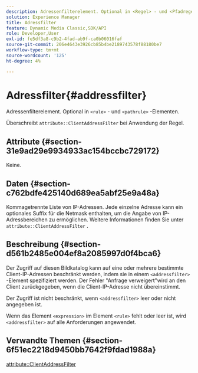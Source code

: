 ```yaml
---
description: Adressenfilterelement. Optional in <Regel> - und <Pfadregel> -Elementen.
solution: Experience Manager
title: Adressfilter
feature: Dynamic Media Classic,SDK/API
role: Developer,User
exl-id: fe5df3a8-c9b2-4fad-ab9f-ca0b06016faf
source-git-commit: 206e4643e3926cb85b4be2189743578f88180be7
workflow-type: tm+mt
source-wordcount: '125'
ht-degree: 4%

---
```


# Adressfilter{#addressfilter}

Adressenfilterelement. Optional in `<rule>` - und `<pathrule>` -Elementen.

Überschreibt `attribute::ClientAddressFilter` bei Anwendung der Regel.

## Attribute {#section-31e9ad29e9934933ac154bccbc729172}

Keine.

## Daten {#section-c762bdfe425140d689ea5abf25e9a48a}

Kommagetrennte Liste von IP-Adressen. Jede einzelne Adresse kann ein optionales Suffix für die Netmask enthalten, um die Angabe von IP-Adressbereichen zu ermöglichen. Weitere Informationen finden Sie unter `attribute::ClientAddressFilter` .

## Beschreibung {#section-d561b2485e004ef8a2085997d0f4bca6}

Der Zugriff auf diesen Bildkatalog kann auf eine oder mehrere bestimmte Client-IP-Adressen beschränkt werden, indem sie in einem `<addressfilter>` -Element spezifiziert werden. Der Fehler &quot;Anfrage verweigert&quot;wird an den Client zurückgegeben, wenn die Client-IP-Adresse nicht übereinstimmt.

Der Zugriff ist nicht beschränkt, wenn `<addressfilter>` leer oder nicht angegeben ist.

Wenn das Element `<expression>` im Element `<rule>` fehlt oder leer ist, wird `<addressfilter>` auf alle Anforderungen angewendet.

## Verwandte Themen {#section-6f51ec2218d9450bb7642f9fdad1988a}

[attribute::ClientAddressFilter](../../../../../is-api/image-catalog/image-serving-api-ref/c-image-catalog-reference/c-attributes-reference/r-clientaddressfilter.md#reference-7000c1f77b134462a1f06b733f29ba68)
